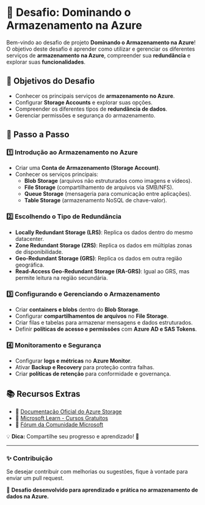 # 🚀 Desafio: Dominando o Armazenamento na Azure

Bem-vindo ao desafio de projeto **Dominando o Armazenamento na Azure**! O objetivo deste desafio é aprender como utilizar e gerenciar os diferentes serviços de **armazenamento na Azure**, compreender sua **redundância** e explorar suas **funcionalidades**.

## 🎯 Objetivos do Desafio

- Conhecer os principais serviços de **armazenamento no Azure**.
- Configurar **Storage Accounts** e explorar suas opções.
- Compreender os diferentes tipos de **redundância de dados**.
- Gerenciar permissões e segurança do armazenamento.

## 📌 Passo a Passo

### 1️⃣ Introdução ao Armazenamento no Azure
- Criar uma **Conta de Armazenamento (Storage Account)**.
- Conhecer os serviços principais:
  - **Blob Storage** (arquivos não estruturados como imagens e vídeos).
  - **File Storage** (compartilhamento de arquivos via SMB/NFS).
  - **Queue Storage** (mensageria para comunicação entre aplicações).
  - **Table Storage** (armazenamento NoSQL de chave-valor).

### 2️⃣ Escolhendo o Tipo de Redundância
- **Locally Redundant Storage (LRS)**: Replica os dados dentro do mesmo datacenter.
- **Zone Redundant Storage (ZRS)**: Replica os dados em múltiplas zonas de disponibilidade.
- **Geo-Redundant Storage (GRS)**: Replica os dados em outra região geográfica.
- **Read-Access Geo-Redundant Storage (RA-GRS)**: Igual ao GRS, mas permite leitura na região secundária.

### 3️⃣ Configurando e Gerenciando o Armazenamento
- Criar **containers e blobs** dentro do **Blob Storage**.
- Configurar **compartilhamentos de arquivos** no **File Storage**.
- Criar filas e tabelas para armazenar mensagens e dados estruturados.
- Definir **políticas de acesso e permissões** com **Azure AD e SAS Tokens**.

### 4️⃣ Monitoramento e Segurança
- Configurar **logs e métricas** no **Azure Monitor**.
- Ativar **Backup e Recovery** para proteção contra falhas.
- Criar **políticas de retenção** para conformidade e governança.

## 📚 Recursos Extras

- 📖 [Documentação Oficial do Azure Storage](https://learn.microsoft.com/pt-br/azure/storage/)
- 🎥 [Microsoft Learn - Cursos Gratuitos](https://learn.microsoft.com/pt-br/training/)
- 💬 [Fórum da Comunidade Microsoft](https://learn.microsoft.com/pt-br/answers/topics/azure.html)

💡 **Dica:** Compartilhe seu progresso e aprendizado! 🚀

---

### ✨ Contribuição
Se desejar contribuir com melhorias ou sugestões, fique à vontade para enviar um pull request.

📌 **Desafio desenvolvido para aprendizado e prática no armazenamento de dados na Azure.**

